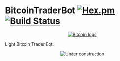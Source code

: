 # BitcoinTraderBot [![Hex.pm](https://img.shields.io/hexpm/l/plug.svg)](http://www.apache.org/licenses/LICENSE-2.0) [![Build Status](https://travis-ci.org/Lluna89/BitcoinTraderBot.svg?branch=master)](https://travis-ci.org/Lluna89/BitcoinTraderBot) 
<p align="center">
    <a href="https://en.wikipedia.org/wiki/Bitcoin" target="_blank" title="Bitcoin"><img src="https://upload.wikimedia.org/wikipedia/commons/4/46/Bitcoin.svg" alt="Bitcoin logo"></a>
</p>
Light Bitcoin Trader Bot.
<p align="center">
    <img src="https://cdnd.icons8.com/wp-content/uploads/2015/06/Website-Under-Construction.jpg" alt="Under construction">
</p>
